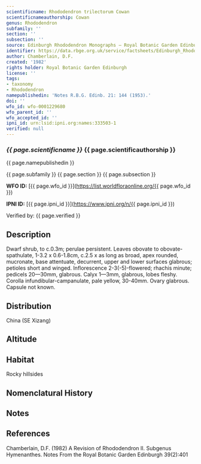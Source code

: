 ```yaml
---
scientificname: Rhododendron trilectorum Cowan
scientificnameauthorship: Cowan
genus: Rhododendron
subfamily: ''
section: ''
subsection: ''
source: Edinburgh Rhododendron Monographs – Royal Botanic Garden Edinburgh
identifier: https://data.rbge.org.uk/service/factsheets/Edinburgh_Rhododendron_Monographs.xhtml
author: Chamberlain, D.F.
created: '1982'
rights holder: Royal Botanic Garden Edinburgh
license: ''
tags:
- taxonomy
- Rhododendron
namepublishedin: 'Notes R.B.G. Edinb. 21: 144 (1953).'
doi: ''
wfo_id: wfo-0001229680
wfo_parent_id: ''
wfo_accepted_id: ''
ipni_id: urn:lsid:ipni.org:names:333503-1
verified: null
---
```

### _{{ page.scientificname }}_ {{ page.scientificauthorship }}
 {{ page.namepublishedin }}

{{ page.subfamily }} {{ page.section }} {{ page.subsection }}

**WFO ID:** [{{ page.wfo_id }}](https://list.worldfloraonline.org/{{ page.wfo_id }})

**IPNI ID:** [{{ page.ipni_id }}](https://www.ipni.org/n/{{ page.ipni_id }})

Verified by: {{ page.verified }}



## Description
Dwarf shrub, to c.0.3m; perulae persistent. Leaves obovate to obovate-spathulate, 1-3.2 x 0.6-1.8cm, c.2.5 x as long as broad, apex rounded, mucronate, base attentuate, decurrent, upper and lower surfaces glabrous; petioles short and winged. Inflorescence 2-3(-5)-flowered; rhachis minute; pedicels 20—30mm, glabrous. Calyx 1—3mm, glabrous, lobes fleshy. Corolla infundibular-campanulate, pale yellow, 30-40mm. Ovary glabrous. Capsule not known.

## Distribution
China (SE Xizang)

## Altitude


## Habitat
Rocky hillsides

## Nomenclatural History

                       
## Notes


## References

Chamberlain, D.F. (1982) A Revision of Rhododendron II. Subgenus Hymenanthes. Notes From the Royal Botanic Garden Edinburgh 39(2):401
